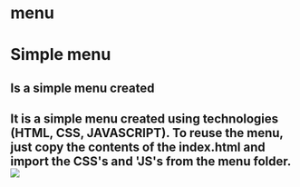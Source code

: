 # menu
<h1>Simple menu</h1>
<h2>Is a simple menu created <h2>

It is a simple menu created using technologies (HTML, CSS, JAVASCRIPT). To reuse the menu, just copy the contents of the index.html and import the CSS's and 'JS's from the menu folder.
<img src="https://github.com/AdaoJose/menu/blob/main/menu.GIF?raw=true">
